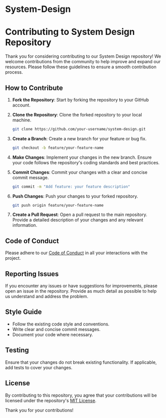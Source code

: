 # System-Design

# Contributing to System Design Repository

Thank you for considering contributing to our System Design repository! We welcome contributions from the community to help improve and expand our resources. Please follow these guidelines to ensure a smooth contribution process.

## How to Contribute

1. **Fork the Repository**: Start by forking the repository to your GitHub account.

2. **Clone the Repository**: Clone the forked repository to your local machine.

    ```sh
    git clone https://github.com/your-username/system-design.git
    ```

3. **Create a Branch**: Create a new branch for your feature or bug fix.

    ```sh
    git checkout -b feature/your-feature-name
    ```

4. **Make Changes**: Implement your changes in the new branch. Ensure your code follows the repository's coding standards and best practices.

5. **Commit Changes**: Commit your changes with a clear and concise commit message.

    ```sh
    git commit -m "Add feature: your feature description"
    ```

6. **Push Changes**: Push your changes to your forked repository.

    ```sh
    git push origin feature/your-feature-name
    ```

7. **Create a Pull Request**: Open a pull request to the main repository. Provide a detailed description of your changes and any relevant information.

## Code of Conduct

Please adhere to our [Code of Conduct](CODE_OF_CONDUCT.md) in all your interactions with the project.

## Reporting Issues

If you encounter any issues or have suggestions for improvements, please open an issue in the repository. Provide as much detail as possible to help us understand and address the problem.

## Style Guide

- Follow the existing code style and conventions.
- Write clear and concise commit messages.
- Document your code where necessary.

## Testing

Ensure that your changes do not break existing functionality. If applicable, add tests to cover your changes.

## License

By contributing to this repository, you agree that your contributions will be licensed under the repository's [MIT License](LICENSE).

Thank you for your contributions!
